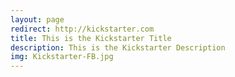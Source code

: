 ```yaml
---
layout: page
redirect: http://kickstarter.com
title: This is the Kickstarter Title
description: This is the Kickstarter Description
img: Kickstarter-FB.jpg
---
```


